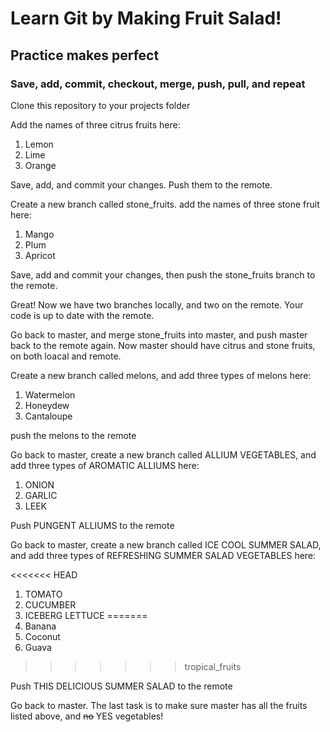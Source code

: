 # Learn Git by Making Fruit Salad!
## Practice makes perfect
### Save, add, commit, checkout, merge, push, pull, and repeat


Clone this repository to your projects folder


Add the names of three citrus fruits here:

1. Lemon
2. Lime
3. Orange


Save, add, and commit your changes. Push them to the remote.


Create a new branch called stone_fruits.
add the names of three stone fruit here:

1. Mango
2. Plum
3. Apricot


Save, add and commit your changes, then push the stone_fruits branch to the remote. 


Great! Now we have two branches locally, and two on the remote. Your code is up to date with the remote.


Go back to master, and merge stone_fruits into master, and push master back to the remote again. Now master should have citrus and stone fruits, on both loacal and remote.


Create a new branch called melons, and add three types of melons here:

1. Watermelon
2. Honeydew
3. Cantaloupe


push the melons to the remote


Go back to master, create a new branch called ALLIUM VEGETABLES, and add three types of AROMATIC ALLIUMS here:

1. ONION
2. GARLIC
3. LEEK


Push PUNGENT ALLIUMS to the remote


Go back to master, create a new branch called ICE COOL SUMMER SALAD, and add three types of REFRESHING SUMMER SALAD VEGETABLES here:

<<<<<<< HEAD
1. TOMATO
2. CUCUMBER
3. ICEBERG LETTUCE
=======
1. Banana
2. Coconut
3. Guava 
>>>>>>> tropical_fruits


Push THIS DELICIOUS SUMMER SALAD to the remote


Go back to master. The last task is to make sure master has all the fruits listed above, and ~~no~~ YES vegetables!









